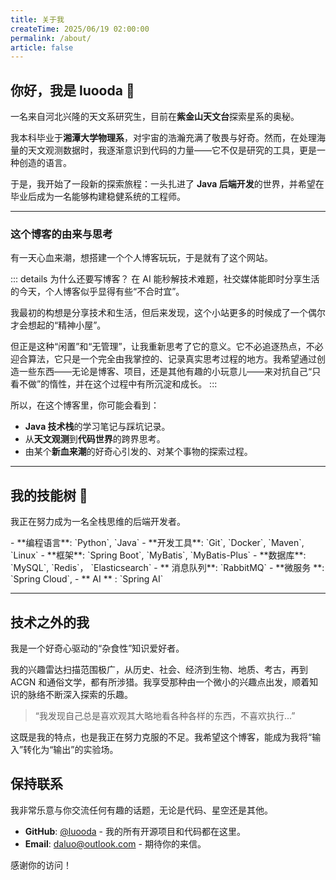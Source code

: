```yaml
---
title: 关于我
createTime: 2025/06/19 02:00:00
permalink: /about/
article: false
---
```



<!-- 建议在这里放一张你的生活照或在天文台的工作照，能极大地增加亲和力 -->
<!-- ![你的名字](./images/your-photo.jpg) -->

## 你好，我是 luooda 👋

一名来自河北兴隆的天文系研究生，目前在**紫金山天文台**探索星系的奥秘。

我本科毕业于**湘潭大学物理系**，对宇宙的浩瀚充满了敬畏与好奇。然而，在处理海量的天文观测数据时，我逐渐意识到代码的力量——它不仅是研究的工具，更是一种创造的语言。

于是，我开始了一段新的探索旅程：一头扎进了 **Java 后端开发**的世界，并希望在毕业后成为一名能够构建稳健系统的工程师。

---

### 这个博客的由来与思考

有一天心血来潮，想搭建一个个人博客玩玩，于是就有了这个网站。

::: details 为什么还要写博客？
在 AI 能秒解技术难题，社交媒体能即时分享生活的今天，个人博客似乎显得有些“不合时宜”。

我最初的构想是分享技术和生活，但后来发现，这个小站更多的时候成了一个偶尔才会想起的“精神小屋”。

但正是这种“闲置”和“无管理”，让我重新思考了它的意义。它不必追逐热点，不必迎合算法，它只是一个完全由我掌控的、记录真实思考过程的地方。我希望通过创造一些东西——无论是博客、项目，还是其他有趣的小玩意儿——来对抗自己“只看不做”的惰性，并在这个过程中有所沉淀和成长。
:::

所以，在这个博客里，你可能会看到：
- **Java 技术栈**的学习笔记与踩坑记录。
- 从**天文观测**到**代码世界**的跨界思考。
- 由某个**新血来潮**的好奇心引发的、对某个事物的探索过程。

---

## 我的技能树 🌲

我正在努力成为一名全栈思维的后端开发者。

<Badge type="tip" text="熟练" />
- **编程语言**: `Python`, `Java`
- **开发工具**: `Git`, `Docker`, `Maven`, `Linux`

<Badge type="warning" text="熟悉" />
- **框架**: `Spring Boot`, `MyBatis`, `MyBatis-Plus`
- **数据库**: `MySQL`, `Redis`， `Elasticsearch`
- ** 消息队列**: `RabbitMQ`

<Badge type-="danger" text="正在探索" />
- **微服务 **: `Spring Cloud`, 
- ** AI ** : `Spring AI`

---

## 技术之外的我

我是一个好奇心驱动的“杂食性”知识爱好者。

我的兴趣雷达扫描范围极广，从历史、社会、经济到生物、地质、考古，再到 ACGN 和通俗文学，都有所涉猎。我享受那种由一个微小的兴趣点出发，顺着知识的脉络不断深入探索的乐趣。

> “我发现自己总是喜欢观其大略地看各种各样的东西，不喜欢执行...”

这既是我的特点，也是我正在努力克服的不足。我希望这个博客，能成为我将“输入”转化为“输出”的实验场。

## 保持联系

我非常乐意与你交流任何有趣的话题，无论是代码、星空还是其他。

- **GitHub**: [@luooda](https://github.com/luooda) - 我的所有开源项目和代码都在这里。
- **Email**: [daluo@outlook.com](mailto:da.luo@outlook.com) - 期待你的来信。

感谢你的访问！